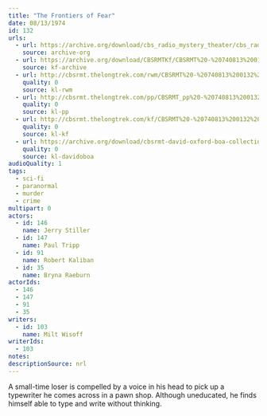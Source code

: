 ```yaml
---
title: "The Frontiers of Fear"
date: 08/13/1974
id: 132
urls: 
  - url: https://archive.org/download/cbs_radio_mystery_theater/cbs_radio_mystery_theater-0101-0150.zip/cbs_radio_mystery_theater-0101-0150%2Fcbsrmt_0132_the_frontiers_of_fear.mp3
    source: archive-org
  - url: https://archive.org/download/CBSRMTKf/CBSRMT%20-%20740813%200132%20The%20Frontier%20Of%20Fear_kf.mp3
    source: kf-archive
  - url: http://cbsrmt.thelongtrek.com/rwm/CBSRMT%20-%20740813%200132%20The%20Frontier%20of%20Fear_rwm.mp3
    quality: 0
    source: kl-rwm
  - url: http://cbsrmt.thelongtrek.com/pp/CBSRMT_pp%20-%20740813%200132%20The%20Frontier%20of%20Fear.mp3
    quality: 0
    source: kl-pp
  - url: http://cbsrmt.thelongtrek.com/kf/CBSRMT%20-%20740813%200132%20The%20Frontier%20Of%20Fear_kf.mp3
    quality: 0
    source: kl-kf
  - url: https://archive.org/download/cbsrmt-david-oxford-boa-collection/CBSRMT-740813-0132-The-Frontier-of-Fear-(64-44)_kf-{BoA}.mp3
    quality: 0
    source: kl-davidoboa
audioQuality: 1
tags: 
  - sci-fi
  - paranormal
  - murder
  - crime
multipart: 0
actors:  
  - id: 146
    name: Jerry Stiller  
  - id: 147
    name: Paul Tripp  
  - id: 91
    name: Robert Kaliban  
  - id: 35
    name: Bryna Raeburn
actorIds:  
  - 146  
  - 147  
  - 91  
  - 35
writers:  
  - id: 103
    name: Milt Wisoff
writerIds:  
  - 103
notes: 
descriptionSource: nrl
---
```

A small-time loser is compelled by a voice in his head to pick up a typewriter he comes across in a pawn shop. Although uneducated, he finds himself able to type and write without thinking.